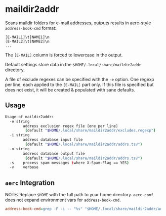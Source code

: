 # maildir2addr

Scans maildir folders for e-mail addresses, outputs results in aerc-style `address-book-cmd` format:

```
[E-MAIL1]\t[NAME1]\n
[E-MAIL2]\t[NAME2]\n
...
```
   
The `[E-MAIL]` column is forced to lowercase in the output.

Default settings store data in the `$HOME/.local/share/maildir2addr` directory.

A file of exclude regexes can be specified with the `-e` option.
One regexp per line, each applied to the `[E-MAIL]` part only.
If this file is specified but does not exist, it will be created & populated with sane defaults.

## Usage

```sh
Usage of maildir2addr:
  -e string
        address exclusion regex file [one per line]
         (default "$HOME/.local/share/maildir2addr/excludes.regexp")
  -i string
        address database input file
         (default "$HOME/.local/share/maildir2addr/addrs.tsv")
  -o string
        address database output file
         (default "$HOME/.local/share/maildir2addr/addrs.tsv")
  -s    process spam messages (where X-Spam-Flag == YES)
  -v    verbose

```

## `aerc` Integration

NOTE: Replace `$HOME` with the full path to your home directory.  `aerc.conf` does not expand environment vars for `address-book-cmd`.

```ini
address-book-cmd=grep -F -i -- "%s" "$HOME/.local/share/maildir2addr/addrs.tsv"
```
